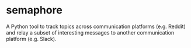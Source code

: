 # semaphore
A Python tool to track topics across communication platforms (e.g. Reddit) and relay a subset of interesting messages to another communication platform (e.g. Slack).

